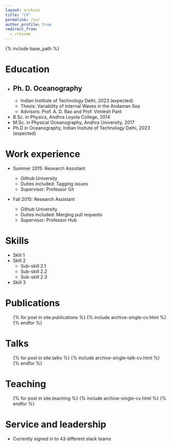 ```yaml
---
layout: archive
title: "CV"
permalink: /cv/
author_profile: true
redirect_from:
  - /resume
---
```


{% include base_path %}

Education
======
* ## Ph. D. Oceanography 
  * Indian Institute of Technology Delhi, 2023 (expected)
  * Thesis: Variability of Internal Waves in the Andaman Sea
  * Advisors: Prof. A. D. Rao and Prof. Vimlesh Pant
* B.Sc. in Physics, Andhra Loyola College, 2014
* M.Sc. in Physical Oceanography, Andhra University, 2017
* Ph.D in Oceanography, Indian Insitute of Technology Delhi, 2023 (expected)

Work experience
======
* Summer 2015: Research Assistant
  * Github University
  * Duties included: Tagging issues
  * Supervisor: Professor Git

* Fall 2015: Research Assistant
  * Github University
  * Duties included: Merging pull requests
  * Supervisor: Professor Hub
  
Skills
======
* Skill 1
* Skill 2
  * Sub-skill 2.1
  * Sub-skill 2.2
  * Sub-skill 2.3
* Skill 3

Publications
======
  <ul>{% for post in site.publications %}
    {% include archive-single-cv.html %}
  {% endfor %}</ul>
  
Talks
======
  <ul>{% for post in site.talks %}
    {% include archive-single-talk-cv.html %}
  {% endfor %}</ul>
  
Teaching
======
  <ul>{% for post in site.teaching %}
    {% include archive-single-cv.html %}
  {% endfor %}</ul>
  
Service and leadership
======
* Currently signed in to 43 different slack teams
